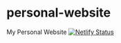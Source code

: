 # personal-website
My Personal Website
[![Netlify Status](https://api.netlify.com/api/v1/badges/5168427c-6640-4ca2-85da-108beff0143a/deploy-status)](https://app.netlify.com/sites/denaldmetuku/deploys)
